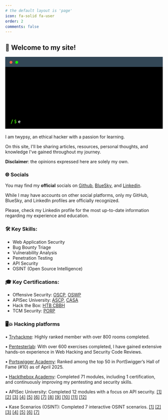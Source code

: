 ```yaml
---
# the default layout is 'page'
icon: fa-solid fa-user
order: 2
comments: false
---
```


## 👋 Welcome to my site!

![terminal](assets/terminal.gif)

I am twypsy, an ethical hacker with a passion for learning.

On this site, I'll be sharing articles, resources, personal thoughts, and knowledge I've gained throughout my journey.

**Disclaimer**: the opinions expressed here are solely my own.

### 🌐 Socials

You may find my **official** socials on [Github](https://github.com/twypsy), [BlueSky](https://bsky.app/profile/twypsy.bsky.social), and [Linkedin](https://linkedin.com/in/luis-guirao).

While I may have accounts on other social platforms, only my GitHub, BlueSky, and LinkedIn profiles are officially recognized.

Please, check my Linkedin profile for the most up-to-date information regarding my experience and education.

### 🛠️ Key Skills:

* Web Application Security
* Bug Bounty Triage
* Vulnerability Analysis
* Penetration Testing
* API Security
* OSINT (Open Source Intelligence)

### 🎓 Key Certifications:

* Offensive Security: [OSCP](https://www.credly.com/badges/2626f90f-eedf-4921-91b6-773fdaf3e983?source=linked_in_profile), [OSWP](https://www.credly.com/badges/9345e9ee-ad99-4ac3-bc82-d89cfb1d3ab7?source=linked_in_profile)
* APISec University: [ASCP](https://www.credly.com/badges/b6960bc1-6a27-40ee-b9ce-350304ab2260/linked_in_profile), [CASA](https://www.credly.com/badges/f20494b8-f6f3-4f22-877c-394bc4b86a28/linked_in_profile)
* Hack the Box: [HTB CBBH](https://www.credly.com/badges/bc2adc99-9074-452a-ab46-3d4094964c6b/linked_in_profile)
* TCM Security: [PORP](https://www.credential.net/dff028e6-d28f-4607-bf73-c7193edf7778#acc.hpXVwfDb)

### 🖥️💥 Hacking platforms

• [Tryhackme](https://tryhackme.com/p/twypsy): Highly ranked member with over 800 rooms completed.

• [Pentesterlab](https://pentesterlab.com/profile/twypsy): With over 600 exercises completed, I have gained extensive hands-on experience in Web Hacking and Security Code Reviews.

• [Portswigger Academy](https://portswigger.net/web-security/hall-of-fame): Ranked among the top 50 in PortSwigger’s Hall of Fame (#10) as of April 2025.

• [Hackthebox Academy](https://twypsy.com/labs/htb-academy.html): Completed 71 modules, including 1 certification, and continuously improving my pentesting and security skills.

• APISec University: Completed 12 modules with a focus on API security. [[1]](https://www.credly.com/badges/4e8c51b6-5c97-4d20-a86b-b93d800bea18/linked_in_profile) [[2]](https://www.credly.com/badges/cf803f62-b8ec-4fa8-b616-38e77d92b3ad/linked_in_profile) [[3]](https://www.credly.com/badges/910a0aee-1691-4331-9e78-dad66ddc6efa/linked_in_profile) [[4]](https://www.credly.com/badges/bc1dc666-9d65-4991-97b7-6e21e7031ec0/linked_in_profile) [[5]](https://www.credly.com/badges/84413581-cef5-4678-8a6c-ef8ecbc70404/linked_in_profile) [[6]](https://www.credly.com/badges/7bba9230-d15b-42b4-b377-45b7a4f777b3/linked_in_profile) [[7]](https://www.credly.com/badges/507dac6c-e8c6-4e68-9820-5207b9d395dc/linked_in_profile) [[8]](https://www.credly.com/badges/f8d502f8-4512-4ecc-841c-c3dcd8e15032/linked_in_profile) [[9]](https://www.credly.com/badges/19faac20-c3ae-4c46-9a04-e320b189b7d5/linked_in_profile) [[10]](https://www.credly.com/badges/cc3f9d01-50ae-415e-ac71-0dac30700f99/linked_in_profile) [[11]](https://www.credly.com/badges/41973105-4bbd-420d-bddb-ddf816f55f31/linked_in_profile) [[12]](https://www.credly.com/badges/829c7f0c-151a-43a8-a4c5-1f47eeaba9b9/linked_in_profile)

• Kase Scenarios (OSINT): Completed 7 interactive OSINT scenarios. [[1]](https://badgr.com/public/assertions/n19sChjAQ5aZV2nnbrQq7Q) [[2]](https://badgr.com/public/assertions/EKzMYPOzSXqjBGCy_rCynA) [[3]](https://courses.kasescenarios.com/certificates/8xxtog5eve) [[4]](https://courses.kasescenarios.com/certificates/qy2czrndbl) [[5]](https://courses.kasescenarios.com/certificates/ii56a1ushf) [[6]](https://courses.kasescenarios.com/certificates/rkkyn2mkaw) [[7]](https://courses.kasescenarios.com/certificates/xbahv6g3fe)

